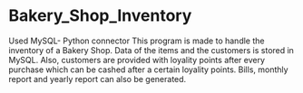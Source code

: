 # Bakery_Shop_Inventory
Used MySQL- Python connector
This program is made to handle the inventory of a Bakery Shop. Data of the items and the customers is stored in MySQL.
Also, customers are provided with loyality points after every purchase which can be cashed after a certain loyality points.
Bills, monthly report and yearly report can also be generated.
